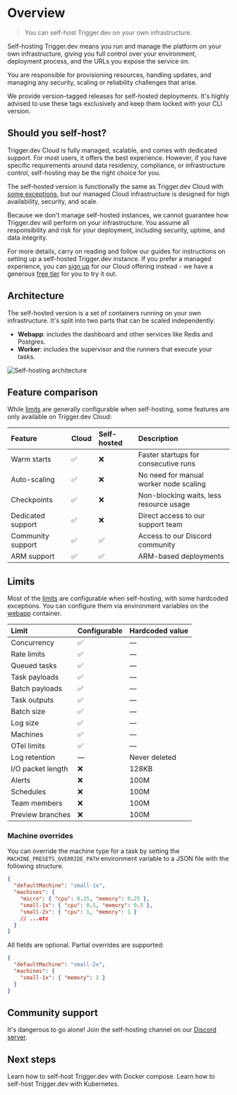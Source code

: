# Overview

> You can self-host Trigger.dev on your own infrastructure.

Self-hosting Trigger.dev means you run and manage the platform on your own infrastructure, giving you full control over your environment, deployment process, and the URLs you expose the service on.

You are responsible for provisioning resources, handling updates, and managing any security, scaling or reliability challenges that arise.

We provide version-tagged releases for self-hosted deployments. It's highly advised to use these tags exclusively and keep them locked with your CLI version.

## Should you self-host?

Trigger.dev Cloud is fully managed, scalable, and comes with dedicated support. For most users, it offers the best experience. However, if you have specific requirements around data residency, compliance, or infrastructure control, self-hosting may be the right choice for you.

The self-hosted version is functionally the same as Trigger.dev Cloud with [some exceptions](#feature-comparison), but our managed Cloud infrastructure is designed for high availability, security, and scale.

Because we don't manage self-hosted instances, we cannot guarantee how Trigger.dev will perform on your infrastructure. You assume all responsibility and risk for your deployment, including security, uptime, and data integrity.

For more details, carry on reading and follow our guides for instructions on setting up a self-hosted Trigger.dev instance. If you prefer a managed experience, you can [sign up](https://cloud.trigger.dev/login) for our Cloud offering instead - we have a generous [free tier](https://trigger.dev/pricing) for you to try it out.

## Architecture

The self-hosted version is a set of containers running on your own infrastructure. It's split into two parts that can be scaled independently:

* **Webapp**: includes the dashboard and other services like Redis and Postgres.
* **Worker**: includes the supervisor and the runners that execute your tasks.

![Self-hosting architecture](https://mintlify.s3.us-west-1.amazonaws.com/trigger/self-hosting/architecture.png)

## Feature comparison

While [limits](#limits) are generally configurable when self-hosting, some features are only available on Trigger.dev Cloud:

| Feature           | Cloud | Self-hosted | Description                             |
| :---------------- | :---- | :---------- | :-------------------------------------- |
| Warm starts       | ✅     | ❌           | Faster startups for consecutive runs    |
| Auto-scaling      | ✅     | ❌           | No need for manual worker node scaling  |
| Checkpoints       | ✅     | ❌           | Non-blocking waits, less resource usage |
| Dedicated support | ✅     | ❌           | Direct access to our support team       |
| Community support | ✅     | ✅           | Access to our Discord community         |
| ARM support       | ✅     | ✅           | ARM-based deployments                   |

## Limits

Most of the [limits](/limits) are configurable when self-hosting, with some hardcoded exceptions. You can configure them via environment variables on the [webapp](/self-hosting/env/webapp) container.

| Limit             | Configurable | Hardcoded value |
| :---------------- | :----------- | :-------------- |
| Concurrency       | ✅            | —               |
| Rate limits       | ✅            | —               |
| Queued tasks      | ✅            | —               |
| Task payloads     | ✅            | —               |
| Batch payloads    | ✅            | —               |
| Task outputs      | ✅            | —               |
| Batch size        | ✅            | —               |
| Log size          | ✅            | —               |
| Machines          | ✅            | —               |
| OTel limits       | ✅            | —               |
| Log retention     | —            | Never deleted   |
| I/O packet length | ❌            | 128KB           |
| Alerts            | ❌            | 100M            |
| Schedules         | ❌            | 100M            |
| Team members      | ❌            | 100M            |
| Preview branches  | ❌            | 100M            |

### Machine overrides

You can override the machine type for a task by setting the `MACHINE_PRESETS_OVERRIDE_PATH` environment variable to a JSON file with the following structure.

```json
{
  "defaultMachine": "small-1x",
  "machines": {
    "micro": { "cpu": 0.25, "memory": 0.25 },
    "small-1x": { "cpu": 0.5, "memory": 0.5 },
    "small-2x": { "cpu": 1, "memory": 1 }
    // ...etc
  }
}
```

All fields are optional. Partial overrides are supported:

```json
{
  "defaultMachine": "small-2x",
  "machines": {
    "small-1x": { "memory": 2 }
  }
}
```

## Community support

It's dangerous to go alone! Join the self-hosting channel on our [Discord server](https://discord.gg/NQTxt5NA7s).

## Next steps

<CardGroup>
  <Card title="Docker compose" color="#2496ED" icon="docker" href="/self-hosting/docker">
    Learn how to self-host Trigger.dev with Docker compose.
  </Card>

  <Card title="Kubernetes" color="#326CE5" icon="dharmachakra" href="/self-hosting/kubernetes">
    Learn how to self-host Trigger.dev with Kubernetes.
  </Card>
</CardGroup>
